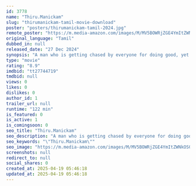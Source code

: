 ```yaml
---
id: 3778
name: "Thiru.Manickam"
slug: "thirumanickam-tamil-movie-download"
poster: "posters/thirumanickam-tamil-2024.jpg"
remote_poster: "https://m.media-amazon.com/images/M/MV5BOWRjZGE4YmItZWNkOS00MTk4LWEzOTMtMDNhNWZkY2ZjNGJlXkEyXkFqcGc@._V1_SX300.jpg"
original_language: "Tamil"
dubbed_in: null
released_date: "27 Dec 2024"
synopsis: "A man who is getting chased by everyone for doing good, yet he overcomes opposition. Among everyone who is trying to survive, this man wants to live. Shows how Manikkam becomes Thiru Manikkam"
type: "movie"
rating: "8.9"
imdbid: "tt27744719"
tmdbid: null
views: 0
likes: 0
dislikes: 0
author_id: 1
trailer_url: null
runtime: "122 min"
is_featured: 0
is_active: 1
is_comingsoon: 0
seo_title: "Thiru.Manickam"
seo_description: "A man who is getting chased by everyone for doing good, yet he overcomes opposition. Among everyone who is trying to survive, this man wants to live. Shows how Manikkam becomes Thiru Manikkam"
seo_keywords: "\"Thiru.Manickam\""
seo_image: "https://m.media-amazon.com/images/M/MV5BOWRjZGE4YmItZWNkOS00MTk4LWEzOTMtMDNhNWZkY2ZjNGJlXkEyXkFqcGc@._V1_SX300.jpg"
screenshots: null
redirect_to: null
social_shares: 0
created_at: 2025-04-19 05:46:18
updated_at: 2025-04-19 05:46:18
---
```


